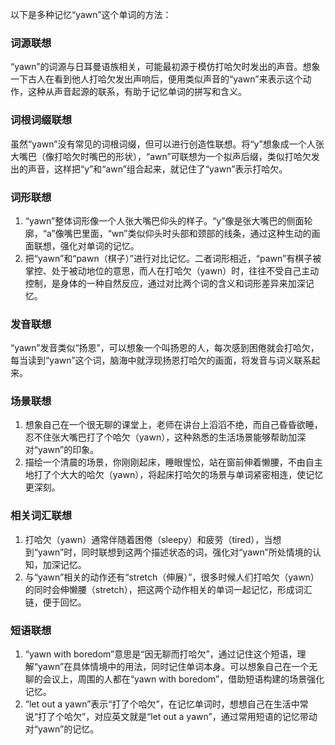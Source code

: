 以下是多种记忆“yawn”这个单词的方法：

### 词源联想
“yawn”的词源与日耳曼语族相关，可能最初源于模仿打哈欠时发出的声音。想象一下古人在看到他人打哈欠发出声响后，便用类似声音的“yawn”来表示这个动作，这种从声音起源的联系，有助于记忆单词的拼写和含义。

### 词根词缀联想
虽然“yawn”没有常见的词根词缀，但可以进行创造性联想。将“y”想象成一个人张大嘴巴（像打哈欠时嘴巴的形状），“awn”可联想为一个拟声后缀，类似打哈欠发出的声音，这样把“y”和“awn”组合起来，就记住了“yawn”表示打哈欠。

### 词形联想
1. “yawn”整体词形像一个人张大嘴巴仰头的样子。“y”像是张大嘴巴的侧面轮廓，“a”像嘴巴里面，“wn”类似仰头时头部和颈部的线条，通过这种生动的画面联想，强化对单词的记忆。
2. 把“yawn”和“pawn（棋子）”进行对比记忆。二者词形相近，“pawn”有棋子被掌控、处于被动地位的意思，而人在打哈欠（yawn）时，往往不受自己主动控制，是身体的一种自然反应，通过对比两个词的含义和词形差异来加深记忆。

### 发音联想
“yawn”发音类似“扬恩”，可以想象一个叫扬恩的人，每次感到困倦就会打哈欠，每当读到“yawn”这个词，脑海中就浮现扬恩打哈欠的画面，将发音与词义联系起来。

### 场景联想
1. 想象自己在一个很无聊的课堂上，老师在讲台上滔滔不绝，而自己昏昏欲睡，忍不住张大嘴巴打了个哈欠（yawn），这种熟悉的生活场景能够帮助加深对“yawn”的印象。
2. 描绘一个清晨的场景，你刚刚起床，睡眼惺忪，站在窗前伸着懒腰，不由自主地打了个大大的哈欠（yawn），将起床打哈欠的场景与单词紧密相连，使记忆更深刻。

### 相关词汇联想
1. 打哈欠（yawn）通常伴随着困倦（sleepy）和疲劳（tired），当想到“yawn”时，同时联想到这两个描述状态的词，强化对“yawn”所处情境的认知，加深记忆。
2. 与“yawn”相关的动作还有“stretch（伸展）”，很多时候人们打哈欠（yawn）的同时会伸懒腰（stretch），把这两个动作相关的单词一起记忆，形成词汇链，便于回忆。

### 短语联想
1. “yawn with boredom”意思是“因无聊而打哈欠”，通过记住这个短语，理解“yawn”在具体情境中的用法，同时记住单词本身。可以想象自己在一个无聊的会议上，周围的人都在“yawn with boredom”，借助短语构建的场景强化记忆。
2. “let out a yawn”表示“打了个哈欠”，在记忆单词时，想想自己在生活中常说“打了个哈欠”，对应英文就是“let out a yawn”，通过常用短语的记忆带动对“yawn”的记忆。 